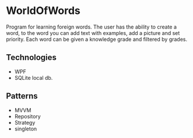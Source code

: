 # WorldOfWords

Program for learning foreign words. The user has the ability to create a word, to the word you can add text with examples, add a picture and set priority. Each word can be given a knowledge grade and filtered by grades.

## Technologies

* WPF 
* SQLite local db.

## Patterns
* MVVM
* Repository
* Strategy
* singleton